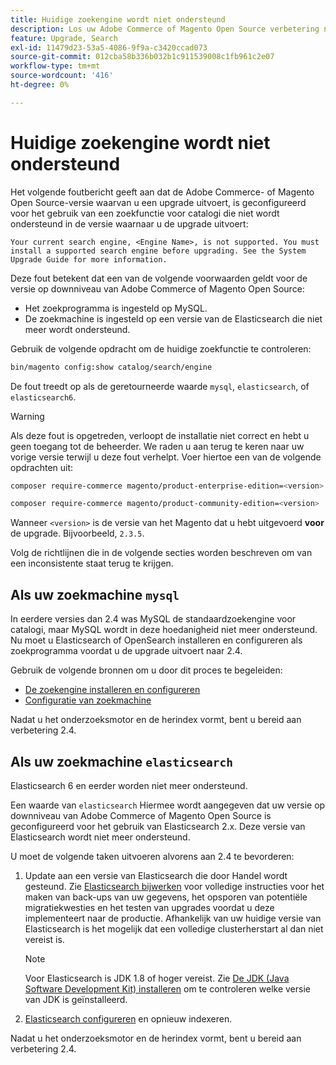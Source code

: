 ```yaml
---
title: Huidige zoekengine wordt niet ondersteund
description: Los uw Adobe Commerce of Magento Open Source verbetering na het ontmoeten van een fout over een niet gestaafde onderzoeksmotor problemen op.
feature: Upgrade, Search
exl-id: 11479d23-53a5-4086-9f9a-c3420ccad073
source-git-commit: 012cba58b336b032b1c911539008c1fb961c2e07
workflow-type: tm+mt
source-wordcount: '416'
ht-degree: 0%

---
```


# Huidige zoekengine wordt niet ondersteund

Het volgende foutbericht geeft aan dat de Adobe Commerce- of Magento Open Source-versie waarvan u een upgrade uitvoert, is geconfigureerd voor het gebruik van een zoekfunctie voor catalogi die niet wordt ondersteund in de versie waarnaar u de upgrade uitvoert:

```terminal
Your current search engine, <Engine Name>, is not supported. You must install a supported search engine before upgrading. See the System Upgrade Guide for more information.
```

Deze fout betekent dat een van de volgende voorwaarden geldt voor de versie op downniveau van Adobe Commerce of Magento Open Source:

- Het zoekprogramma is ingesteld op MySQL.
- De zoekmachine is ingesteld op een versie van de Elasticsearch die niet meer wordt ondersteund.

Gebruik de volgende opdracht om de huidige zoekfunctie te controleren:

```bash
bin/magento config:show catalog/search/engine
```

De fout treedt op als de geretourneerde waarde `mysql`, `elasticsearch`, of `elasticsearch6`.

>[!WARNING]
>
>Als deze fout is opgetreden, verloopt de installatie niet correct en hebt u geen toegang tot de beheerder. We raden u aan terug te keren naar uw vorige versie terwijl u deze fout verhelpt. Voer hiertoe een van de volgende opdrachten uit:
>
>```bash
>composer require-commerce magento/product-enterprise-edition=<version>
>```
>
>```bash
>composer require-commerce magento/product-community-edition=<version>
>```
>
>Wanneer `<version>` is de versie van het Magento dat u hebt uitgevoerd **voor** de upgrade. Bijvoorbeeld, `2.3.5`.

Volg de richtlijnen die in de volgende secties worden beschreven om van een inconsistente staat terug te krijgen.

## Als uw zoekmachine `mysql`

In eerdere versies dan 2.4 was MySQL de standaardzoekengine voor catalogi, maar MySQL wordt in deze hoedanigheid niet meer ondersteund. Nu moet u Elasticsearch of OpenSearch installeren en configureren als zoekprogramma voordat u de upgrade uitvoert naar 2.4.

Gebruik de volgende bronnen om u door dit proces te begeleiden:

- [De zoekengine installeren en configureren](../../configuration/search/overview-search.md)
- [Configuratie van zoekmachine](../../configuration/search/configure-search-engine.md)

Nadat u het onderzoeksmotor en de herindex vormt, bent u bereid aan verbetering 2.4.

## Als uw zoekmachine `elasticsearch`

Elasticsearch 6 en eerder worden niet meer ondersteund.

Een waarde van `elasticsearch` Hiermee wordt aangegeven dat uw versie op downniveau van Adobe Commerce of Magento Open Source is geconfigureerd voor het gebruik van Elasticsearch 2.x. Deze versie van Elasticsearch wordt niet meer ondersteund.

U moet de volgende taken uitvoeren alvorens aan 2.4 te bevorderen:

1. Update aan een versie van Elasticsearch die door Handel wordt gesteund. Zie [Elasticsearch bijwerken](https://www.elastic.co/guide/en/elasticsearch/reference/current/setup-upgrade.html) voor volledige instructies voor het maken van back-ups van uw gegevens, het opsporen van potentiële migratiekwesties en het testen van upgrades voordat u deze implementeert naar de productie. Afhankelijk van uw huidige versie van Elasticsearch is het mogelijk dat een volledige clusterherstart al dan niet vereist is.

   >[!NOTE]
   >
   >Voor Elasticsearch is JDK 1.8 of hoger vereist. Zie [De JDK (Java Software Development Kit) installeren](../../installation/prerequisites/search-engine/overview.md#install-the-java-software-development-kit-jdk) om te controleren welke versie van JDK is geïnstalleerd.

1. [Elasticsearch configureren](../../configuration/search/configure-search-engine.md) en opnieuw indexeren.

Nadat u het onderzoeksmotor en de herindex vormt, bent u bereid aan verbetering 2.4.
